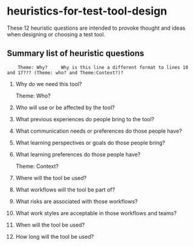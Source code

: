 # heuristics-for-test-tool-design

These 12 heuristic questions are intended to provoke thought and ideas when designing or choosing a test tool.

## Summary list of heuristic questions

        Theme: Why?     Why is this line a different format to lines 10 and 17??? (Theme: who? and Theme:Context?)?
1. Why do we need this tool?

      Theme: Who?
2. Who will use or be affected by the tool?
3. What previous experiences do people bring to the tool?
4. What communication needs or preferences do those people have?
5. What learning perspectives or goals do those people bring?
6. What learning preferences do those people have?

      Theme: Context?
7. Where will the tool be used?
8. What workflows will the tool be part of?
9. What risks are associated with those workflows?
10. What work styles are acceptable in those workflows and teams?
11. When will the tool be used?
12. How long will the tool be used?


